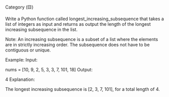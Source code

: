 Category (🟨)

Write a Python function called longest_increasing_subsequence that takes a list of integers as input and returns as output the length of the longest increasing subsequence in the list.

Note: An increasing subsequence is a subset of a list where the elements are in strictly increasing order. The subsequence does not have to be contiguous or unique.

Example:
Input:

nums = [10, 9, 2, 5, 3, 3, 7, 101, 18]
Output:

4
Explanation:

The longest increasing subsequence is [2, 3, 7, 101], for a total length of 4.